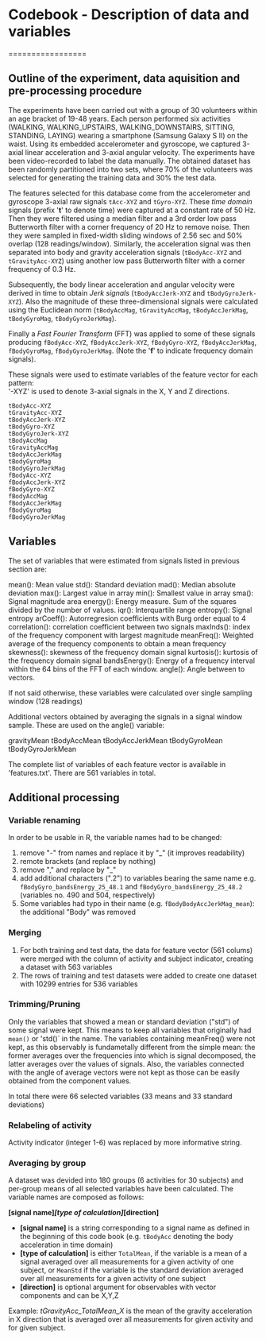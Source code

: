 # Codebook - Description of data and variables 
=================

## Outline of the experiment, data aquisition and pre-processing procedure

The experiments have been carried out with a group of 30 volunteers within an age bracket of 19-48 years. Each person performed six activities (WALKING, WALKING_UPSTAIRS, WALKING_DOWNSTAIRS, SITTING, STANDING, LAYING) wearing a smartphone (Samsung Galaxy S II) on the waist. Using its embedded accelerometer and gyroscope, we captured 3-axial linear acceleration and 3-axial angular velocity. The experiments have been video-recorded to label the data manually. The obtained dataset has been randomly partitioned into two sets, where 70% of the volunteers was selected for generating the training data and 30% the test data. 

The features selected for this database come from the accelerometer and gyroscope 3-axial raw signals `tAcc-XYZ` and `tGyro-XYZ`. These *time domain* signals (prefix '**t**' to denote time) were captured at a constant rate of 50 Hz. Then they were filtered using a median filter and a 3rd order low pass Butterworth filter with a corner frequency of 20 Hz to remove noise. Then they were sampled in fixed-width sliding windows of 2.56 sec and 50% overlap (128 readings/window). Similarly, the acceleration signal was then separated into body and gravity acceleration signals (`tBodyAcc-XYZ` and `tGravityAcc-XYZ`) using another low pass Butterworth filter with a corner frequency of 0.3 Hz. 

Subsequently, the body linear acceleration and angular velocity were derived in time to obtain *Jerk signals* (`tBodyAccJerk-XYZ` and `tBodyGyroJerk-XYZ`). Also the magnitude of these three-dimensional signals were calculated using the Euclidean norm (`tBodyAccMag`, `tGravityAccMag`, `tBodyAccJerkMag`, `tBodyGyroMag`, `tBodyGyroJerkMag`). 

Finally a *Fast Fourier Transform* (FFT) was applied to some of these signals producing `fBodyAcc-XYZ`, `fBodyAccJerk-XYZ`, `fBodyGyro-XYZ`, `fBodyAccJerkMag`, `fBodyGyroMag`, `fBodyGyroJerkMag`. (Note the '**f**' to indicate frequency domain signals). 

These signals were used to estimate variables of the feature vector for each pattern:  
'-XYZ' is used to denote 3-axial signals in the X, Y and Z directions.

```
tBodyAcc-XYZ
tGravityAcc-XYZ
tBodyAccJerk-XYZ
tBodyGyro-XYZ
tBodyGyroJerk-XYZ
tBodyAccMag
tGravityAccMag
tBodyAccJerkMag
tBodyGyroMag
tBodyGyroJerkMag
fBodyAcc-XYZ
fBodyAccJerk-XYZ
fBodyGyro-XYZ
fBodyAccMag
fBodyAccJerkMag
fBodyGyroMag
fBodyGyroJerkMag
```
## Variables

The set of variables that were estimated from signals listed in previous section are: 

mean(): Mean value
std(): Standard deviation
mad(): Median absolute deviation 
max(): Largest value in array
min(): Smallest value in array
sma(): Signal magnitude area
energy(): Energy measure. Sum of the squares divided by the number of values. 
iqr(): Interquartile range 
entropy(): Signal entropy
arCoeff(): Autorregresion coefficients with Burg order equal to 4
correlation(): correlation coefficient between two signals
maxInds(): index of the frequency component with largest magnitude
meanFreq(): Weighted average of the frequency components to obtain a mean frequency
skewness(): skewness of the frequency domain signal 
kurtosis(): kurtosis of the frequency domain signal 
bandsEnergy(): Energy of a frequency interval within the 64 bins of the FFT of each window.
angle(): Angle between to vectors.

If not said otherwise, these variables were calculated over single sampling window (128 readings)

Additional vectors obtained by averaging the signals in a signal window sample. These are used on the angle() variable:

gravityMean
tBodyAccMean
tBodyAccJerkMean
tBodyGyroMean
tBodyGyroJerkMean

The complete list of variables of each feature vector is available in 'features.txt'. There are 561 variables in total.

## Additional processing

### Variable renaming
In order to be usable in R, the variable names had to be changed:
1) remove "-" from names and replace it by "_" (it improves readability)
2) remote brackets (and replace by nothing)
3) remove "," and replace by "_"
4) add additional characters (".2") to variables bearing the same name
   e.g. `fBodyGyro_bandsEnergy_25_48.1` and `fBodyGyro_bandsEnergy_25_48.2` (variables no. 490 and 504, respectively)
5) Some variables had typo in their name (e.g. `fBodyBodyAccJerkMag_mean`): the additional "Body" was removed

### Merging
1. For both training and test data, the data for feature vector (561 colums) were merged with the column of activity and subject indicator, creating a dataset with 563 variables
2. The rows of training and test datasets were added to create one dataset with 10299 entries for 536 variables

### Trimming/Pruning

Only the variables that showed a mean or standard deviation ("std") of some signal were kept. This means to keep all variables that originally had `mean()` or 'std()` in the name. The variables containing meanFreq() were not kept, as this observably is fundametally different from the simple mean: the former averages over the frequencies into which is signal decomposed, the latter averages over the values of signals. Also, the variables connected with the angle of average vectors were not kept as those can be easily obtained from the component values.

In total there were 66 selected variables (33 means and 33 standard deviations)

### Relabeling of activity

Activity indicator (integer 1-6) was replaced by more informative string.

### Averaging by group

A dataset was devided into 180 groups (6 activities for 30 subjects) and per-group means of all selected variables have been calculated. The variable names are composed as follows:

**[signal name]_[type of calculation]_[direction]**

* **[signal name]** is a string corresponding to a signal name as defined in the beginning of this code book (e.g. `tBodyAcc` denoting the body acceleration in time domain)
* **[type of calculation]** is either `TotalMean`, if the variable is a mean of a signal averaged over all measurements for a given activity of one subject, or `MeanStd` if the variable is the standard deviation averaged over all measurements for a given activity of one subject
* **[direction]** is optional argument for observables with vector components and can be X,Y,Z 

Example: *tGravityAcc_TotalMean_X* is the mean of the gravity acceleration in X direction that is averaged over all measurements for given activity and for given subject.